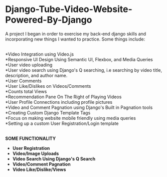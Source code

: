 # Django-Tube-Video-Website-Powered-By-Django

A project I began in order to exercise my back-end django skills and incorporating new things I wanted to practice. Some things include:

<br/>*Video Integration using Video.js
<br/>*Responsive UI Design Using Semantic UI, Flexbox, and Media Queries 
<br/>*User video uploading
<br/>*User video search using Django's Q searching, i.e searching by video title, description, and author name.
<br/>*User Comments
<br/>*User Like/Dislikes on Videos/Comments
<br/>*Counts total Views
<br/>*Recommendation Pane On The Right of Playing Videos
<br/>*User Profile Connections including profile pictures
<br/>*Video and Comment Pagnation using Django's Built in Pagnation tools
<br/>*Creating Custom Django Template Tags
<br/>*Focus on making website mobile friendly using media queries
<br/>*Setting up a custom User Registration/Login template

<br/> <b>SOME FUNCTIONALITY <b>  
<ul>  
  <li>User Registration</li>
  <li>Video/Image Uploads</li>
  <li>Video Search Using Django's Q Search</li>
  <li>Video/Comment Pagnation</li>
  <li>Video Like/Dislike/Views</li>
</ul>
<br/>

